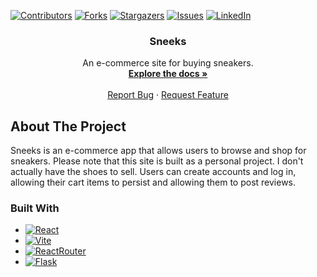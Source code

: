 <!-- Improved compatibility of back to top link: See: https://github.com/othneildrew/Best-README-Template/pull/73 -->
<a name="readme-top"></a>
<!--
*** Thanks for checking out the Best-README-Template. If you have a suggestion
*** that would make this better, please fork the repo and create a pull request
*** or simply open an issue with the tag "enhancement".
*** Don't forget to give the project a star!
*** Thanks again! Now go create something AMAZING! :D
-->



<!-- PROJECT SHIELDS -->
<!--
*** I'm using markdown "reference style" links for readability.
*** Reference links are enclosed in brackets [ ] instead of parentheses ( ).
*** See the bottom of this document for the declaration of the reference variables
*** for contributors-url, forks-url, etc. This is an optional, concise syntax you may use.
*** https://www.markdownguide.org/basic-syntax/#reference-style-links
-->
[![Contributors][contributors-shield]][contributors-url]
[![Forks][forks-shield]][forks-url]
[![Stargazers][stars-shield]][stars-url]
[![Issues][issues-shield]][issues-url]
[![LinkedIn][linkedin-shield]][linkedin-url]



<h3 align="center">Sneeks</h3>

  <p align="center">
    An e-commerce site for buying sneakers.
    <br />
    <a href="https://github.com/nehemiahh23/p1-sneeks-project"><strong>Explore the docs »</strong></a>
    <br />
    <br />
    <a href="https://github.com/nehemiahh23/p1-sneeks-project/issues">Report Bug</a>
    ·
    <a href="https://github.com/nehemiahh23/p1-sneeks-project/issues">Request Feature</a>
  </p>
</div>






<!-- ABOUT THE PROJECT -->
## About The Project

Sneeks is an e-commerce app that allows users to browse and shop for sneakers. Please note that this site is built as a personal project. I don't actually have the shoes to sell. Users can create accounts and log in, allowing their cart items to persist and allowing them to post reviews. 




### Built With

* [![React][React.js]][React-url]
* [![Vite][Vite]][Vite-url]
* [![ReactRouter][ReactRouter]][ReactRouter-url]
* [![Flask][Flask]][Flask-url]





<!-- MARKDOWN LINKS & IMAGES -->
<!-- https://www.markdownguide.org/basic-syntax/#reference-style-links -->
[contributors-shield]: https://img.shields.io/github/contributors/nehemiahh23/p1-sneeks-project.svg?style=for-the-badge
[contributors-url]: https://github.com/nehemiahh23/p1-sneeks-project/graphs/contributors
[forks-shield]: https://img.shields.io/github/forks/nehemiahh23/p1-sneeks-project.svg?style=for-the-badge
[forks-url]: https://github.com/nehemiahh23/p1-sneeks-project/network/members
[stars-shield]: https://img.shields.io/github/stars/nehemiahh23/p1-sneeks-project.svg?style=for-the-badge
[stars-url]: https://github.com/nehemiahh23/p1-sneeks-project/stargazers
[issues-shield]: https://img.shields.io/github/issues/nehemiahh23/p1-sneeks-project.svg?style=for-the-badge
[issues-url]: https://github.com/nehemiahh23/p1-sneeks-project/issues
[license-shield]: https://img.shields.io/github/license/nehemiahh23/p1-sneeks-project.svg?style=for-the-badge
[license-url]: https://github.com/nehemiahh23/p1-sneeks-project/blob/master/LICENSE.txt
[linkedin-shield]: https://img.shields.io/badge/-LinkedIn-black.svg?style=for-the-badge&logo=linkedin&colorB=555
[linkedin-url]: https://linkedin.com/in/nehemiah-henry
[product-screenshot]: images/screenshot.png
[React.js]: https://img.shields.io/badge/React-20232A?style=for-the-badge&logo=react&logoColor=61DAFB
[React-url]: https://reactjs.org/
[Vite]: https://img.shields.io/badge/vite-%23646CFF.svg?style=for-the-badge&logo=vite&logoColor=white
[Vite-url]: https://vitejs.dev/
[ReactRouter]: https://img.shields.io/badge/React_Router-CA4245?style=for-the-badge&logo=react-router&logoColor=white
[ReactRouter-url]: https://reactrouter.com/en/main
[Flask]: https://img.shields.io/badge/flask-%23000.svg?style=for-the-badge&logo=flask&logoColor=white
[Flask-url]: https://flask.palletsprojects.com/en/2.3.x/
